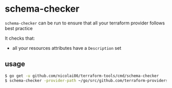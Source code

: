 # schema-checker

`schema-checker` can be run to ensure that all your terraform provider follows best practice

It checks that:

- all your resources attributes have a `Description` set

## usage

```bash
$ go get -u github.com/nicolai86/terraform-tools/cmd/schema-checker
$ schema-checker -provider-path ~/go/src/github.com/terraform-providers/terraform-provider-scaleway/scaleway/
```
